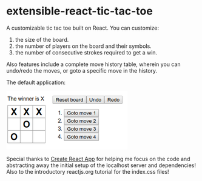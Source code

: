 # extensible-react-tic-tac-toe

A customizable tic tac toe built on React. You can customize:

1. the size of the board.
2. the number of players on the board and their symbols.
3. the number of consecutive strokes required to get a win.

Also features include a complete move history table, wherein you can undo/redo the moves, or goto a specific move in the history.

The default application:

![sample iamge](./src/tictactoe.png)

Special thanks to [Create React App](https://github.com/facebook/create-react-app) for helping me focus on the code and abstracting away the initial setup of the localhost server and dependencies! Also to the introductory reactjs.org tutorial for the index.css files!
